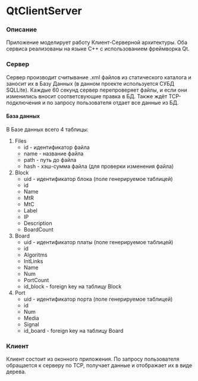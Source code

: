 # QtClientServer

### Описание

Приложение моделирует работу Клиент-Серверной архитектуры. Оба сервиса реализованы на языке C++ с использованием фреймворка Qt.

### Сервер

Сервер производит считывание .xml файлов из статического каталога и заносит их в Базу Данных (в данном проекте используется СУБД SQLLite). Каждые 60 секунд сервер перепроверяет файлы, и если они изменились вносит соответсвующие правка в БД. Также ждёт TCP-подключения и по запросу пользователя отдает все данные из БД.

#### База данных

В Базе данных всего 4 таблицы:

1. Files
   - id - идентификатор файла
   - name - название файла
   - path - путь до файла
   - hash - хэш-сумма файла (для проверки изменения файла)
2. Block
   - uid - идентификатор блока (поле генерируемое таблицей)
   - id
   - Name
   - MtR
   - MtC
   - Label
   - IP
   - Description
   - BoardCount
3. Board
   - uid - идентификатор платы (поле генерируемое таблицей)
   - id
   - Algoritms
   - IntLinks
   - Name
   - Num
   - PortCount
   - id_block - foreign key на таблицу Block
4. Port
   - uid - идентификатор порта (поле генерируемое таблицей)
   - id
   - Num
   - Media
   - Signal
   - id_board - foreign key на таблицу Board

### Клиент

Клиент состоит из оконного приложения. По запросу пользователя обращается к серверу по TCP, получает данные и отображает их в виде дерева.
